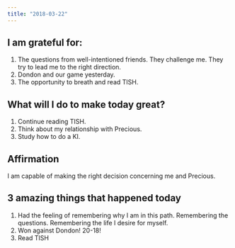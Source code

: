 ```yaml
---
title: "2018-03-22"
---
```

## I am grateful for:
1. The questions from well-intentioned friends. They challenge me. They try to lead me to the right direction.
2. Dondon and our game yesterday.
3. The opportunity to breath and read TISH.

## What will I do to make today great?

1. Continue reading TISH.
2. Think about my relationship with Precious.
3. Study how to do a KI.

## Affirmation

I am capable of making the right decision concerning me and Precious.

## 3 amazing things that happened today

1. Had the feeling of remembering why I am in this path. Remembering the questions. Remembering the life I desire for myself.
2. Won against Dondon! 20-18!
3. Read TISH

